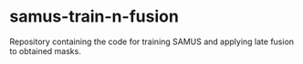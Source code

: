 # samus-train-n-fusion
Repository containing the code for training SAMUS and applying late fusion to obtained masks.
